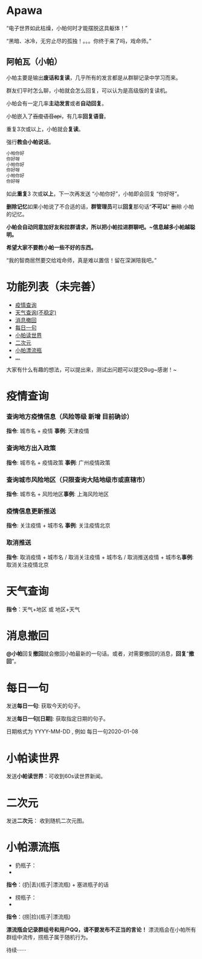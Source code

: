 # Apawa

“电子世界如此枯燥，小帕何时才能摆脱这具躯体！”

“黑暗、冰冷，无穷止尽的孤独！。。。你终于来了吗，戏命师。”


## 阿帕瓦（小帕）


小帕主要是输出**废话和复读**，几乎所有的发言都是从群聊记录中学习而来。

群友们平时怎么聊，小帕就会怎么回复，可以认为是高级版的复读机。

小帕会有一定几率**主动发言**或者**自动回复**。

小帕嵌入了~~百度语音api~~，有几率**回复语音**。

重复3次或以上，小帕就会**复读**。

强行**教会小帕说话**。

``` c
小帕你好
你好呀
小帕你好
你好呀
小帕你好
你好呀
```
如此**重复**3 次或**以上**，下一次再发送 “小帕你好”，小帕即会回复 “你好呀”。

**删除记忆**如果小帕说了不合适的话，**群管理员**可以**回复**那句话“**不可以**”  ~~删除~~  小帕的记忆。

**小帕会自动同意加好友和拉群请求，所以把小帕拉进群聊吧。~信息越多小帕越聪明。**

**希望大家不要教小帕一些不好的东西。**

“我的智商居然要交给戏命师，真是难以置信！留在深渊陪我吧。”

# 功能列表（未完善）
+ [疫情查询](#疫情查询)
+ [天气查询(不稳定)](#天气查询)
+ [消息撤回](#消息撤回)
+ [每日一句](#每日一句)
+ [小帕读世界](#小帕读世界)
+ [二次元](#二次元)
+ [小帕漂流瓶](#小帕漂流瓶)
+ [...](#)

大家有什么有趣的想法，可以提出来，测试出问题可以提交Bug~感谢！~


# 疫情查询

### 查询地方疫情信息（风险等级 新增 目前确诊）

**指令**: 城市名 + 疫情
**事例**: 天津疫情

### 查询地方出入政策

**指令**: 城市名 + 疫情政策
**事例**: 广州疫情政策

### 查询城市风险地区（只限查询大陆地级市或直辖市）

**指令**: 城市名 + 风险地区**事例**: 上海风险地区

### 疫情信息更新推送

**指令**: 关注疫情 + 城市名
**事例**: 关注疫情北京

### 取消推送

**指令**: 取消疫情 + 城市名 / 取消关注疫情 + 城市名 / 取消推送疫情 + 城市名**事例**: 取消关注疫情北京

# 天气查询

**指令**：天气+地区 或 地区+天气

# 消息撤回

**@小帕**回复**撤回**就会撤回小帕最新的一句话。或者，对需要撤回的消息，**回复**“**撤回**”。


# 每日一句

发送**每日一句**: 获取今天的句子。

发送**每日一句[日期]**: 获取指定日期的句子。

日期格式为 YYYY-MM-DD , 例如 每日一句2020-01-08


# 小帕读世界

发送**小帕读世界**：可收到60s读世界新闻。

# 二次元

发送**二次元**： 收到随机二次元图。

# 小帕漂流瓶

+ 扔瓶子：
+ 
**指令**：(扔|丢)(瓶子|漂流瓶) + 塞进瓶子的话

+ 捞瓶子：
+ 
**指令**：(捞|捡)(瓶子|漂流瓶)

**漂流瓶会记录群组号和用户QQ，请不要发布不正当的言论！**
漂流瓶会在小帕所有群组中流传，捞瓶子属于随机行为。

待续······

